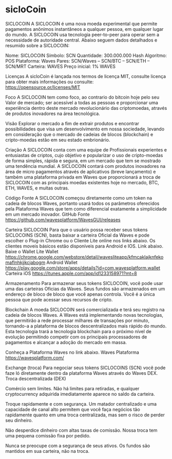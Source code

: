 # sicloCoin
SICLOCOIN A SICLOCOIN é uma nova moeda experimental que permite pagamentos anônimos instantâneos a qualquer pessoa, em qualquer lugar do mundo. A SICLOCOIN usa tecnologia peer-to-peer para operar sem a necessidade de autoridade central. Abaixo seguem dados detalhados e resumido sobre a SICLOCOIN:

Nome: SICLOCOIN Símbolo: SCN Quantidade: 300.000.000 Hash Algoritmo: POS Plataforma: Waves Pares: SCN/Waves – SCN/BTC – SCN/ETH – SCN/MRT Carteira: WAVES Preço inicial: 1% WAVES

Licenças A sicloCoin é lançada nos termos de licença MIT, consulte licença para obter mais informações ou consulte: https://opensource.or/licenses/MIT

Foco A SICLOCOIN tem como foco, ao contrario do bitcoin hoje pelo seu Valor de mercado; ser acessível a todas as pessoas e proporcionar uma experiência dentro deste mercado revolucionário das criptomoedas, através de produtos inovadores na área tecnológica.

Visão Explorar o mercado a fim de extrair produtos e encontrar possibilidades que visa um desenvolvimento em nossa sociedade, levando em consideração que o mercado de cadeias de blocos (blockchain) e cripto-moedas estão em seu estado embrionário.

Criação A SICLOCOIN conta com uma equipe de Profissionais experientes e entusiastas de criptos, cujo objetivo e popularizar o uso de cripto-moedas de forma simples, rápida e segura, em um mercado que tem se mostrado uma tendência mundial. A SICLOCOIN contará com produtos inovadores na área de micro pagamentos através de aplicativos (breve lançamento) e também uma plataforma privada em Waves que proporcionará a troca de SICLOCOIN com as principais moedas existentes hoje no mercado, BTC, ETH, WAVES, e muitas outras.

Código Fonte A SICLOCOIN começou diretamente como um token na cadeia de blocos Waves, portanto usará todos os parâmetros oferecidos pela Plataforma Waves que tem como diferencial exatamente a simplicidade em um mercado inovador. GitHub Fonte https://github.com/wavesplatform/WavesGUI/releases

Carteira SICLOCOIN Para que o usuário possa receber seus tokens SICLOCOINS (SCN), basta baixar a carteira Oficial da Waves e pode escolher o Plug-in Chrome ou o Cliente Lite online nos links abaixo. Os clientes moveis básicos estão disponíveis para Android e IOS. Link abaixo. Baixe o Wallet Lite Wallet https://chrome.google.com/webstore/detail/wavesliteapp/kfmcaklajknfekomaflnhkjjkcjabogm Android Wallet https://play.google.com/store/apps/details?id=com.wavesplatform.wallet Carteira iOS https://itunes.apple.com/app/id1233158971?mt=8

Armazenamento Para armazenar seus tokens SICLOCOIN, você pode usar uma das carteiras Oficias da Waves. Seus fundos são armazenados em um endereço de bloco de bloco que você apenas controla. Você é a única pessoa que pode acessar seus recursos de cripto.

Blockchain A moeda SICLOCOIN será comercializada e terá seu registro na cadeia de blocos Waves. A Waves está implementando novas tecnologias, que permitirão a rede processar milhares de transações por minuto, tornando-a a plataforma de blocos descentralizados mais rápido do mundo. Esta tecnologia trará a tecnologia blockchain para o próximo nível de evolução permitindo competir com os principais processadores de pagamentos e alcançar a adoção do mercado em massa.

Conheça a Plataforma Waves no link abaixo. Waves Plataforma https://wavesplatform.com/

Exchange (troca) Para negociar seus tokens SICLOCOINS (SCN) você pode faze ló diretamente dentro da plataforma Waves através do Waves DEX. Troca descentralizada (DEX)

Comércio sem limites. Não há limites para retiradas, e qualquer cryptocurrency adquirida imediatamente aparece no saldo da carteira.

Troque rapidamente e com segurança. Um matador centralizado e uma capacidade de canal alto permitem que você faça negócios tão rapidamente quanto em uma troca centralizada, mas sem o risco de perder seu dinheiro.

Não desperdice dinheiro com altas taxas de comissão. Nossa troca tem uma pequena comissão fixa por pedido.

Nunca se preocupe com a segurança de seus ativos. Os fundos são mantidos em sua carteira, não na troca.
